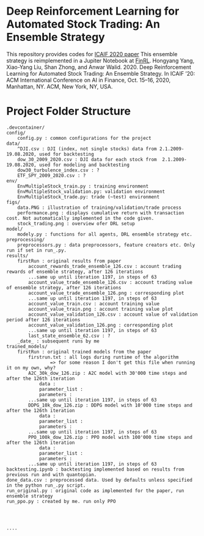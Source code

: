 # Deep Reinforcement Learning for Automated Stock Trading: An Ensemble Strategy
This repository provides codes for [ICAIF 2020 paper](https://papers.ssrn.com/sol3/papers.cfm?abstract_id=3690996)
This ensemble strategy is reimplemented in a Jupiter Notebook at [FinRL](https://github.com/AI4Finance-LLC/FinRL-Library).
Hongyang Yang, Xiao-Yang Liu, Shan Zhong, and Anwar Walid. 2020. Deep Reinforcement Learning for Automated Stock Trading: An Ensemble Strategy. In ICAIF ’20: ACM International Conference on AI in Finance, Oct. 15–16, 2020, Manhattan, NY. ACM, New York, NY, USA.

# Project Folder Structure

```
.devcontainer/  
config/ 
    config.py : common configurations for the project
data/
    ^DJI.csv : DJI (index, not single stocks) data from 2.1.2009-19.08.2020, used for backtesting
    dow_30_2009_2020.csv : DJI data for each stock from  2.1.2009-19.08.2020, used for modeling and backtesting
    dow30_turbulence_index.csv : ?
    ETF_SPY_2009_2020.csv : ? 
env/
    EnvMultipleStock_train.py : training environment
    EnvMultipleStock_validation.py: validation environment
    EnvMultipleStock_trade.py: trade (~test) environment
figs/
    data.PNG : illustration of training/validation/trade process
    performance.png : displays cumulative return with transaction cost. Not automatically implemented in the code given.
    stock_trading.png : overview ofer DRL setup
model/
    modely.py : functions for all agents, DRL ensemble strategy etc.
preprocessing/
    preprocessors.py : data preprocessors, feature creators etc. Only run if set in run_.py.
results/
    firstRun : original results from paper
        account_rewards_trade_ensemble_126.csv : account trading rewards of ensemble strategy, after 126 iterations
        ...same up until iteration 1197, in steps of 63
        account_value_trade_ensemble_126.csv : account trading value of ensemble strategy, after 126 iterations
        account_value_trade_ensemble_126.png : corresponding plot
        ...same up until iteration 1197, in steps of 63
        account_value_train.csv : account training value 
        account_value_train.png : account training value plot
        account_value_validation_126.csv : account value of validation period after 126 iterations
        account_value_validation_126.png : corresponding plot
        ...same up until iteration 1197, in steps of 63
        last_state_ensemble_62.csv : ?
    _date_ : subsequent runs by me
trained_models/
    firstRun : original trained models from the paper
        firstrun.txt : all logs during runtime of the algorithm
                => for some reason I don't get this file when running it on my own, why?
        A2C_30k_dow_126.zip : A2C model with 30'000 time steps and after the 126th iteration
            data : 
            parameter_list : 
            parameters : 
        ...same up until iteration 1197, in steps of 63
        DDPG_10k_dow_126.zip : DDPG model with 10'000 time steps and after the 126th iteration
            data : 
            parameter_list : 
            parameters : 
        ...same up until iteration 1197, in steps of 63
        PPO_100k_dow_126.zip : PPO model with 100'000 time steps and after the 126th iteration
            data : 
            parameter_list : 
            parameters : 
        ...same up until iteration 1197, in steps of 63
backtesting.ipynb : backtesting implemented based on results from previous run and with quantopian.
done_data.csv : preprocessed data. Used by defaults unless specified in the python run_.py script.
run_original.py : original code as implemented for the paper, run ensemble strategy
run_ppo.py : created by me. run only PPO




....
```



